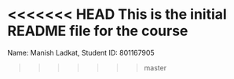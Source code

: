 <<<<<<< HEAD
This is the initial README file for the course
=======
Name: Manish Ladkat, Student ID: 801167905
>>>>>>> master
